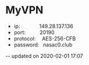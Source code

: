 # MyVPN

* ip:        &ensp;&ensp;&ensp;&ensp;&ensp;&ensp;&ensp;149.28.137.136 
* port:      &ensp;&ensp;&ensp;&ensp;&ensp;20190  
* protocol:  &ensp;&ensp;AES-256-CFB  
* password:  &ensp;nasac0.club  

-- updated on 2020-02-01 17:07
